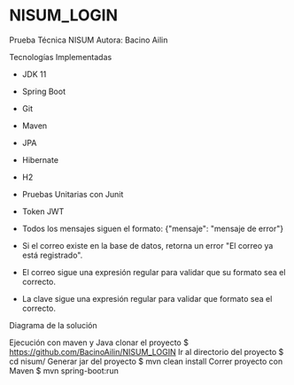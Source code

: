 # NISUM_LOGIN


Prueba Técnica NISUM 
Autora: Bacino Ailin

Tecnologías Implementadas

- JDK 11
- Spring Boot
- Git
- Maven
- JPA
- Hibernate
- H2
- Pruebas Unitarias con Junit
- Token JWT


- Todos los mensajes siguen el formato: {"mensaje": "mensaje de error"}

- Si el correo existe en la base de datos, retorna un error "El correo ya está registrado".
-  El correo sigue una expresión regular para validar que su formato sea el correcto.
-   La clave sigue una expresión regular para validar que formato sea el correcto.

Diagrama de la solución

Ejecución con maven y Java clonar el proyecto $ https://github.com/BacinoAilin/NISUM_LOGIN Ir al directorio del proyecto $ cd nisum/ Generar jar del proyecto $ mvn clean install Correr proyecto con Maven $ mvn spring-boot:run

